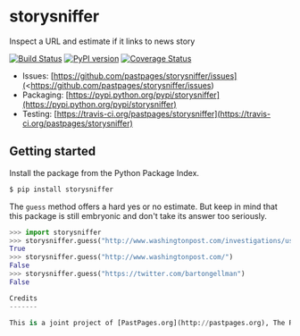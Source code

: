 storysniffer
============

Inspect a URL and estimate if it links to news story

[![Build Status](https://travis-ci.org/pastpages/storysniffer.svg?branch=master)](https://travis-ci.org/pastpages/storysniffer)
[![PyPI version](https://badge.fury.io/py/storysniffer.png)](http://badge.fury.io/py/storysniffer)
[![Coverage Status](https://coveralls.io/repos/pastpages/storysniffer/badge.png?branch=master)](https://coveralls.io/r/pastpages/storysniffer?branch=master)

* Issues: [https://github.com/pastpages/storysniffer/issues](<https://github.com/pastpages/storysniffer/issues)
* Packaging: [https://pypi.python.org/pypi/storysniffer](https://pypi.python.org/pypi/storysniffer)
* Testing: [https://travis-ci.org/pastpages/storysniffer](https://travis-ci.org/pastpages/storysniffer)

Getting started
---------------

Install the package from the Python Package Index.

```bash
$ pip install storysniffer
```

The ``guess`` method offers a hard yes or no estimate. But keep in mind that this package is still embryonic and don't take its answer too seriously.

```python
>>> import storysniffer
>>> storysniffer.guess("http://www.washingtonpost.com/investigations/us-intelligence-mining-data-from-nine-us-internet-companies-in-broad-secret-program/2013/06/06/3a0c0da8-cebf-11e2-8845-d970ccb04497_story.html")
True
>>> storysniffer.guess("http://www.washingtonpost.com/")
False
>>> storysniffer.guess("https://twitter.com/bartongellman")
False

Credits
-------

This is a joint project of [PastPages.org](http://pastpages.org), The Reynolds Journalism Institute and the University of Missouri.
